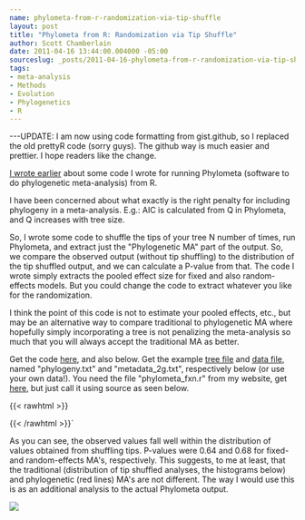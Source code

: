 ```yaml
---
name: phylometa-from-r-randomization-via-tip-shuffle
layout: post
title: "Phylometa from R: Randomization via Tip Shuffle"
author: Scott Chamberlain
date: 2011-04-16 13:44:00.004000 -05:00
sourceslug: _posts/2011-04-16-phylometa-from-r-randomization-via-tip-shuffle.md
tags:
- meta-analysis
- Methods
- Evolution
- Phylogenetics
- R
---
```


---UPDATE: I am now using code formatting from gist.github, so I replaced the old prettyR code (sorry guys). The github way is much easier and prettier. I hope readers like the change.

[I wrote earlier](/posts/2011-04-01-phylometa-from-r-udpate/) about some code I wrote for running Phylometa (software to do phylogenetic meta-analysis) from R.

I have been concerned about what exactly is the right penalty for including phylogeny in a meta-analysis. E.g.: AIC is calculated from Q in Phylometa, and Q increases with tree size.

So, I wrote some code to shuffle the tips of your tree N number of times, run Phylometa, and extract just the "Phylogenetic MA" part of the output. So, we compare the observed output (without tip shuffling) to the distribution of the tip shuffled output, and we can calculate a P-value from that. The code I wrote simply extracts the pooled effect size for fixed and also random-effects models. But you could change the code to extract whatever you like for the randomization.

I think the point of this code is not to estimate your pooled effects, etc., but may be an alternative way to compare traditional to phylogenetic MA where hopefully simply incorporating a tree is not penalizing the meta-analysis so much that you will always accept the traditional MA as better.

Get the code [here](https://gist.github.com/925343#file_phylometa_rand_fxn_one.r), and also below. Get the example [tree file](http://wp.me/PRT1F-2R) and [data file](http://wp.me/PRT1F-2S), named "phylogeny.txt" and "metadata\_2g.txt", respectively below (or use your own data!). You need the file "phylometa\_fxn.r" from my website, get [here](https://gist.github.com/939970), but just call it using source as seen below.

{{< rawhtml >}}
<script src="https://gist.github.com/925343.js?file=phylometa_rand_fxn_one.R"></script>
{{< /rawhtml >}}`

As you can see, the observed values fall well within the distribution of values obtained from shuffling tips.  P-values were 0.64 and 0.68 for fixed- and random-effects MA's, respectively. This suggests, to me at least, that the traditional (distribution of tip shuffled analyses, the histograms below) and phylogenetic (red lines) MA's are not different. The way I would use this is as an additional analysis to the actual Phylometa output.

![](https://4.bp.blogspot.com/-fpEjXUBvAw8/TanftVw49QI/AAAAAAAAEbY/z9rJKThxRMo/s400/metadata_2g.txt.jpeg)
